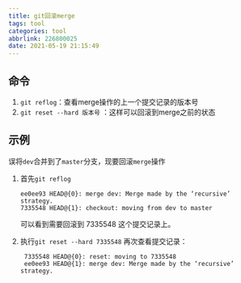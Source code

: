 ```yaml
---
title: git回滚merge
tags: tool
categories: tool
abbrlink: 226800025
date: 2021-05-19 21:15:49
---
```


## 命令

1. `git reflog`：查看merge操作的上一个提交记录的版本号
2. `git reset --hard 版本号` ：这样可以回滚到merge之前的状态

## 示例

误将`dev`合并到了`master`分支，现要回滚`merge`操作

1. 首先`git reflog`
    ```text
    ee0ee93 HEAD@{0}: merge dev: Merge made by the ‘recursive’ strategy.
    7335548 HEAD@{1}: checkout: moving from dev to master
    ```
    可以看到需要回滚到 7335548 这个提交记录上。

2. 执行`git reset --hard 7335548`
    再次查看提交记录：
   ```text
    7335548 HEAD@{0}: reset: moving to 7335548
    ee0ee93 HEAD@{1}: merge dev: Merge made by the ‘recursive’ strategy.
    ```
